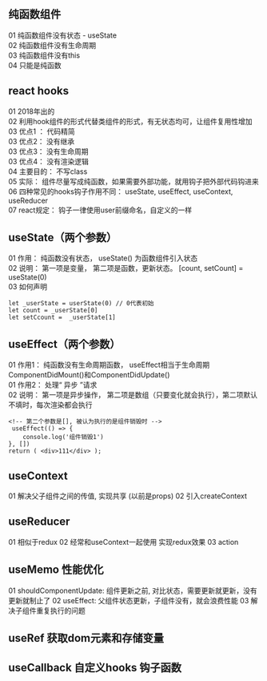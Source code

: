 
## 纯函数组件
01 纯函数组件没有状态 - useState <br>
02 纯函数组件没有生命周期<br>
03 纯函数组件没有this<br>
04 只能是纯函数<br>

## react hooks
01 2018年出的<br>
02 利用hook组件的形式代替类组件的形式，有无状态均可，让组件复用性增加<br>
03 优点1 ： 代码精简<br>
03 优点2： 没有继承<br>
03 优点3： 没有生命周期<br>
03 优点4： 没有渲染逻辑<br>
04 主要目的： 不写class<br>
05 实际： 组件尽量写成纯函数，如果需要外部功能，就用钩子把外部代码钩进来<br>
06 四种常见的hooks钩子作用不同： useState, useEffect, useContext, useReducer<br>
07 react规定： 钩子一律使用user前缀命名，自定义的一样<br>

## useState（两个参数）
01 作用： 纯函数没有状态， useState() 为函数组件引入状态 <br>
02 说明： 第一项是变量， 第二项是函数，更新状态。 [count, setCount] = useState(0)<br>
03 如何声明<br>

````
let _userState = userState(0) // 0代表初始
let count = _userState[0]
let setCcount =  _userState[1]

````

## useEffect（两个参数）
01 作用1： 纯函数没有生命周期函数， useEffect相当于生命周期ComponentDidMount()和ComponentDidUpdate()<br>
01 作用2： 处理“ 异步 ”请求<br>
02 说明： 第一项是异步操作， 第二项是数组（只要变化就会执行），第二项默认不填时，每次渲染都会执行<br>
````
<!-- 第二个参数是[], 被认为执行的是组件销毁时 -->
 useEffect(() => {
    console.log('组件销毁1')
}, [])
return ( <div>111</div> );
````

## useContext
01 解决父子组件之间的传值, 实现共享 (以前是props)
02 引入createContext


## useReducer
01 相似于redux
02 经常和useContext一起使用 实现redux效果
03 action

## useMemo 性能优化
01 shouldComponentUpdate: 组件更新之前, 对比状态，需要更新就更新，没有更新就制止了
02 useEffect: 父组件状态更新，子组件没有，就会浪费性能
03 解决子组件重复执行的问题

## useRef 获取dom元素和存储变量

## useCallback 自定义hooks 钩子函数


